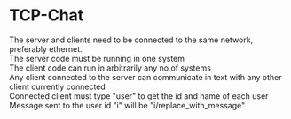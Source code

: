 # TCP-Chat
The server and clients need to be connected to the same network, preferably ethernet.<br>
The server code must be running in one system<br>
The client code can run in arbitrarily any no of systems<br>
Any client connected to the server can communicate in text with any other client currently connected<br>
Connected client must type "user" to get the id and name of each user<br>
Message sent to the user id "i" will be "i/replace_with_message"
